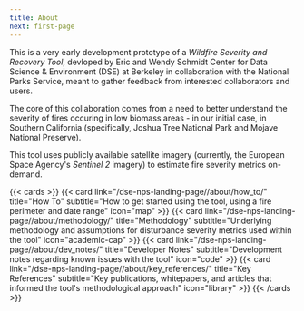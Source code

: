 ```yaml
---
title: About
next: first-page
---
```


This is a very early development prototype of a _Wildfire Severity and Recovery Tool_, devloped by Eric and Wendy Schmidt Center for Data Science & Environment (DSE) at Berkeley in collaboration with the National Parks Service, meant to gather feedback from interested collaborators and users.

The core of this collaboration comes from a need to better understand the severity of fires occuring in low biomass areas - in our initial case, in Southern California (specifically, Joshua Tree National Park and Mojave National Preserve).

This tool uses publicly available satellite imagery (currently, the European Space Agency's _Sentinel 2_ imagery) to estimate fire severity metrics on-demand.

{{< cards >}}
{{< card link="/dse-nps-landing-page//about/how_to/" title="How To" subtitle="How to get started using the tool, using a fire perimeter and date range" icon="map" >}}
{{< card link="/dse-nps-landing-page//about/methodology/" title="Methodology" subtitle="Underlying methodology and assumptions for disturbance severity metrics used within the tool" icon="academic-cap" >}}
{{< card link="/dse-nps-landing-page//about/dev_notes/" title="Developer Notes" subtitle="Development notes regarding known issues with the tool" icon="code" >}}
{{< card link="/dse-nps-landing-page//about/key_references/" title="Key References" subtitle="Key publications, whitepapers, and articles that informed the tool's methodological approach" icon="library" >}}
{{< /cards >}}

